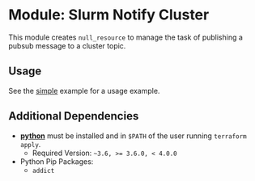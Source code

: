 # Module: Slurm Notify Cluster

This module creates `null_resource` to manage the task of publishing a pubsub
message to a cluster topic.

## Usage

See the [simple](../../examples/slurm_notify_cluster/simple) example for a usage
example.

## Additional Dependencies

- [**python**](https://www.python.org/) must be installed and in `$PATH` of the
  user running `terraform apply`.
  - Required Version: `~3.6, >= 3.6.0, < 4.0.0`
- Python Pip Packages:
  - `addict`
